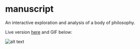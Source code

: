 # manuscript

An interactive exploration and analysis of a body of philosophy.

Live version [here](http://meinstein.github.io/manuscript) and GIF below:

![alt text](http://datalooksdope.com/DLD_images/md/philosophy.gif)

